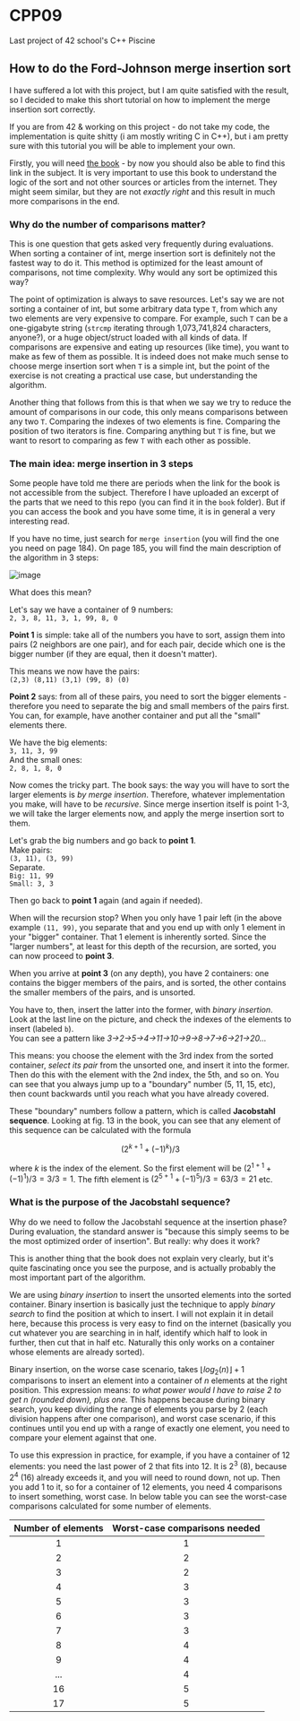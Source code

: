 # CPP09
Last project of 42 school's C++ Piscine

## How to do the Ford-Johnson merge insertion sort
I have suffered a lot with this project, but I am quite satisfied with the result, so I decided to make this short tutorial on how to implement the merge insertion sort correctly.

If you are from 42 & working on this project - do not take my code, the implementation is quite shitty (i am mostly writing C in C++), but i am pretty sure with this tutorial you will be able to implement your own.

Firstly, you will need [the book](https://seriouscomputerist.atariverse.com/media/pdf/book/Art%20of%20Computer%20Programming%20-%20Volume%203%20(Sorting%20&%20Searching).pdf) - by now you should also be able to find this link in the subject. It is very important to use this book to understand the logic of the sort and not other sources or articles from the internet. They might seem similar, but they are not *exactly right* and this result in much more comparisons in the end.

### Why do the number of comparisons matter?

This is one question that gets asked very frequently during evaluations. When sorting a container of int, merge insertion sort is definitely not the fastest way to do it. This method is optimized for the least amount of comparisons, not time complexity. Why would any sort be optimized this way?

The point of optimization is always to save resources. Let's say we are not sorting a container of int, but some arbitrary data type `T`, from which any two elements are very expensive to compare. For example, such `T` can be a one-gigabyte string (`strcmp` iterating through 1,073,741,824 characters, anyone?), or a huge object/struct loaded with all kinds of data. If comparisons are expensive and eating up resources (like time), you want to make as few of them as possible. It is indeed does not make much sense to choose merge insertion sort when `T` is a simple int, but the point of the exercise is not creating a practical use case, but understanding the algorithm.

Another thing that follows from this is that when we say we try to reduce the amount of comparisons in our code, this only means comparisons between any two `T`. Comparing the indexes of two elements is fine. Comparing the position of two iterators is fine. Comparing anything but `T` is fine, but we want to resort to comparing as few `T` with each other as possible.

### The main idea: merge insertion in 3 steps

Some people have told me there are periods when the link for the book is not accessible from the subject. Therefore I have uploaded an excerpt of the parts that we need to this repo (you can find it in the `book` folder). But if you can access the book and you have some time, it is in general a very interesting read.

If you have no time, just search for `merge insertion` (you will find the one you need on page 184). On page 185, you will find the main description of the algorithm in 3 steps:

![image](https://github.com/user-attachments/assets/3ce052b7-4fd0-4880-aa0c-02713b6a0c61)

What does this mean?

Let's say we have a container of 9 numbers:<br>
`2, 3, 8, 11, 3, 1, 99, 8, 0`

**Point 1** is simple: take all of the numbers you have to sort, assign them into pairs (2 neighbors are one pair), and for each pair, decide which one is the bigger number (if they are equal, then it doesn't matter).

This means we now have the pairs:<br>
`(2,3) (8,11) (3,1) (99, 8) (0)`

**Point 2** says: from all of these pairs, you need to sort the bigger elements - therefore you need to separate the big and small members of the pairs first. You can, for example, have another container and put all the "small" elements there.

We have the big elements:<br>
`3, 11, 3, 99`<br>
And the small ones:<br>
`2, 8, 1, 8, 0`

Now comes the tricky part. The book says: the way you will have to sort the larger elements is *by merge insertion*. Therefore, whatever implementation you make, will have to be *recursive*. Since merge insertion itself is point 1-3, we will take the larger elements now, and apply the merge insertion sort to them.

Let's grab the big numbers and go back to **point 1**.<br>
Make pairs:<br>
`(3, 11), (3, 99)`<br>
Separate.<br>
`Big: 11, 99`<br>
`Small: 3, 3`

Then go back to **point 1** again (and again if needed).

When will the recursion stop? When you only have 1 pair left (in the above example `(11, 99)`, you separate that and you end up with only 1 element in your "bigger" container. That 1 element is inherently sorted. Since the "larger numbers", at least for this depth of the recursion, are sorted, you can now proceed to **point 3**.

When you arrive at **point 3** (on any depth), you have 2 containers: one contains the bigger members of the pairs, and is sorted, the other contains the smaller members of the pairs, and is unsorted.

You have to, then, insert the latter into the former, with *binary insertion*. Look at the last line on the picture, and check the indexes of the elements to insert (labeled `b`).<br> 
You can see a pattern like *3->2->5->4->11->10->9->8->7->6->21->20...*

This means: you choose the element with the 3rd index from the sorted container, *select its pair* from the unsorted one, and insert it into the former. Then do this with the element with the 2nd index, the 5th, and so on. You can see that you always jump up to a "boundary" number (5, 11, 15, etc), then count backwards until you reach what you have already covered.

These "boundary" numbers follow a pattern, which is called **Jacobstahl sequence**. Looking at fig. 13 in the book, you can see that any element of this sequence can be calculated with the formula 

$$ (2^{k+1} + (-1)^k)/3 $$

where *k* is the index of the element. So the first element will be $(2^{1 + 1} + (-1)^1)/3 = 3/3 = 1$. The fifth element is $(2^{5 + 1} + (-1)^5)/3 = 63/3 = 21$ etc.

### What is the purpose of the Jacobstahl sequence?

Why do we need to follow the Jacobstahl sequence at the insertion phase? During evaluation, the standard answer is "because this simply seems to be the most optimized order of insertion". But really: why does it work?

This is another thing that the book does not explain very clearly, but it's quite fascinating once you see the purpose, and is actually probably the most important part of the algorithm.

We are using *binary insertion* to insert the unsorted elements into the sorted container. Binary insertion is basically just the technique to apply *binary search* to find the position at which to insert. I will not explain it in detail here, because this process is very easy to find on the internet (basically you cut whatever you are searching in in half, identify which half to look in further, then cut that in half etc. Naturally this only works on a container whose elements are already sorted).

Binary insertion, on the worse case scenario, takes $\lfloor log_2(n)\rfloor + 1$ comparisons to insert an element into a container of *n* elements at the right position. This expression means: *to what power would I have to raise 2 to get n (rounded down), plus one.* This happens because during binary search, you keep dividing the range of elements you parse by 2 (each division happens after one comparison), and worst case scenario, if this continues until you end up with a range of exactly one element, you need to compare your element against that one.

To use this expression in practice, for example, if you have a container of 12 elements: you need the last power of 2 that fits into 12. It is $2^3$ (8), because $2^4$ (16) already exceeds it, and you will need to round down, not up. Then you add 1 to it, so for a container of 12 elements, you need 4 comparisons to insert something, worst case. In below table you can see the worst-case comparisons calculated for some number of elements.

<div align="center">

| Number of elements | Worst-case comparisons needed |
|:----------:|:----------:|
| 1 | 1 |
| 2 | 2 |
| 3 | 2 |
| 4 | 3 |
| 5 | 3 |
| 6 | 3 |
| 7 | 3 |
| 8 | 4 |
| 9 | 4 |
| ... | 4 |
| 16 | 5 |
| 17 | 5 |

</div>


